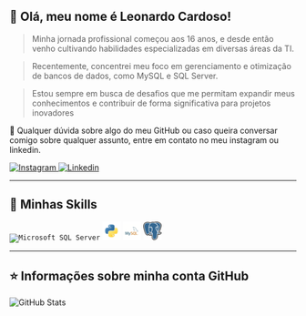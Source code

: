 ## 💜 Olá, meu nome é <strong>Leonardo Cardoso!</strong>

>Minha jornada profissional começou aos 16 anos, e desde então venho cultivando habilidades especializadas em diversas áreas da TI. 

>Recentemente, concentrei meu foco em gerenciamento e otimização de bancos de dados, como MySQL e SQL Server.

>Estou sempre em busca de desafios que me permitam expandir meus conhecimentos e contribuir de forma significativa para projetos inovadores

💬 Qualquer dúvida sobre algo do meu GitHub ou caso queira conversar comigo sobre qualquer assunto, entre em contato no meu instagram ou linkedin.

  <a href="https://www.instagram.com/lcard00.py/">
    <img
      height="32"
      src="https://www.freeiconspng.com/uploads/instagram-logo-icon--icon-search-engine-5.png"
      alt="Instagram" />
  </a> 
  <a href="https://www.linkedin.com/in/leonardo-cardoso-silva-44b3bb2b0/">
    <img
      height="32"
      src="https://www.freeiconspng.com/uploads/linkedin-logo-3.png"
      alt="Linkedin" />
  </a>


---


## 🚀 Minhas Skills

<code><img height="32" src="https://www.freeiconspng.com/uploads/sql-server-icon-png-8.png" alt="Microsoft SQL Server"/></code>
<code><img height="32" src="https://raw.githubusercontent.com/github/explore/80688e429a7d4ef2fca1e82350fe8e3517d3494d/topics/python/python.png" alt="Python"/></code>
<code><img height="32" src="https://raw.githubusercontent.com/github/explore/80688e429a7d4ef2fca1e82350fe8e3517d3494d/topics/mysql/mysql.png" alt="MySQL"/></code>
<code><img height="32" src="https://raw.githubusercontent.com/github/explore/80688e429a7d4ef2fca1e82350fe8e3517d3494d/topics/postgresql/postgresql.png" alt="PostegreSQL"/></code>

---

## ⭐ Informações sobre minha conta GitHub

![GitHub Stats](https://github-readme-stats.vercel.app/api?username=lcard00&show_icons=true)
